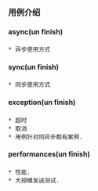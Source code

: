 ### 用例介绍

#### async(un finish)
	* 异步使用方式

#### sync(un finish)
	* 同步使用方式

#### exception(un finish)
	* 超时
	* 取消
	* 用例针对同异步都有案例.

#### performances(un finish)
	* 性能.
	* 大规模发送测试.

